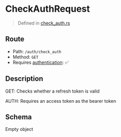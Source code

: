 # CheckAuthRequest
> Defined in [check_auth.rs](../../../../../interface/src/interface/routes/auth/check_auth.rs)

## Route
- Path: `/auth/check_auth`
- Method: `GET`
- Requires [authentication](../../../../Flows/Authentication%20Flow.md): ✅

## Description
GET: Checks whether a refresh token is valid

AUTH: Requires an access token as the bearer token

## Schema

Empty object

